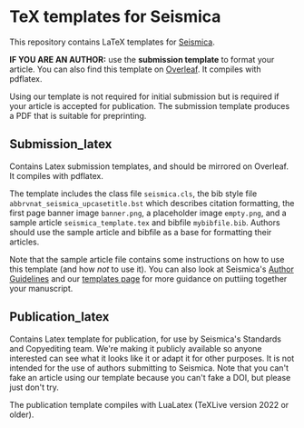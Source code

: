 # TeX templates for Seismica

This repository contains LaTeX templates for [Seismica](https://seismica.library.mcgill.ca).

**IF YOU ARE AN AUTHOR:** use the **submission template** to format your article. You can also find this template on [Overleaf](https://www.overleaf.com/latex/templates/seismica/bvnbjbkycdjb). It compiles with pdflatex.

Using our template is not required for initial submission but is required if your article is accepted for publication. The submission template produces a PDF that is suitable for preprinting.


## Submission\_latex
Contains Latex submission templates, and should be mirrored on Overleaf. It compiles with pdflatex.

The template includes the class file `seismica.cls`, the bib style file `abbrvnat_seismica_upcasetitle.bst` which describes citation formatting, the first page banner image `banner.png`, a placeholder image `empty.png`, and a sample article `seismica_template.tex` and bibfile `mybibfile.bib`. Authors should use the sample article and bibfile as a base for formatting their articles. 

Note that the sample article file contains some instructions on how to use this template (and how *not* to use it). You can also look at Seismica's [Author Guidelines](https://seismica.library.mcgill.ca/author-guidelines) and our [templates page](https://seismica.library.mcgill.ca/templates/) for more guidance on puttiing together your manuscript.


## Publication\_latex
Contains Latex template for publication, for use by Seismica's Standards and Copyediting team. We're making it publicly available so anyone interested can see what it looks like it or adapt it for other purposes. It is not intended for the use of authors submitting to Seismica. Note that you can't fake an article using our template because you can't fake a DOI, but please just don't try.

The publication template compiles with LuaLatex (TeXLive version 2022 or older).

